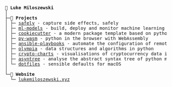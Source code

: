 <pre>
💾 <b>Luke Miloszewski</b>
│
├─🌴 <b>Projects</b>
│ ├─ <a href="https://github.com/lukemiloszewski/safely">safely</a> - capture side effects, safely
│ ├─ <a href="https://github.com/lukemiloszewski/ml-models">ml-models</a> - build, deploy and monitor machine learning models
│ ├─ <a href="https://github.com/lukemiloszewski/cookiecutter">cookiecutter</a> - a modern package template based on python best practices
│ ├─ <a href="https://github.com/lukemiloszewski/py-wasm">py-wasm</a> - python in the browser with WebAssembly
│ ├─ <a href="https://github.com/lukemiloszewski/ansible-playbooks">ansible-playbooks</a> - automate the configuration of remote servers
│ ├─ <a href="https://github.com/lukemiloszewski/olympia">olympia</a> - data structures and algorithms in python
│ ├─ <a href="https://github.com/lukemiloszewski/crypto-charts">crypto-charts</a> - visualisations of cryptocurrency data in real-time
│ ├─ <a href="https://github.com/lukemiloszewski/asyntree">asyntree</a> - analyse the abstract syntax tree of python modules
│ └─ <a href="https://github.com/lukemiloszewski/dotfiles">dotfiles</a> - sensible defaults for macOS
│
└─🍓 <b>Website</b>  
  └─ <a href="https://www.lukemiloszewski.xyz">lukemiloszewski.xyz</a>
</pre>

